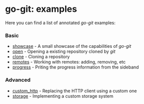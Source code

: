 # go-git: examples

Here you can find a list of annotated _go-git_ examples:

### Basic
- [showcase](showcase/main.go) - A small showcase of the capabilities of _go-git_
- [open](open/main.go) - Opening a existing repository cloned by _git_
- [clone](clone/main.go) - Cloning a repository
- [remotes](remotes/main.go) - Working with remotes: adding, removing, etc
- [progress](progress/main.go) - Priting the progress information from the sideband

### Advanced
- [custom_http](custom_http/main.go) - Replacing the HTTP client using a custom one
- [storage](storage/main.go) - Implementing a custom storage system
